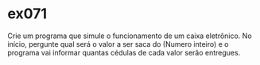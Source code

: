 # ex071
Crie um programa que simule o funcionamento de um caixa eletrônico. No início, pergunte qual será o valor a ser saca do (Numero inteiro) e o programa vai informar quantas cédulas de cada valor serão entregues.
